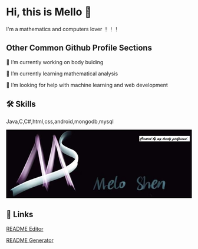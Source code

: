 
# Hi, this is Mello 👋


I'm a  mathematics and computers lover ！！！


## Other Common Github Profile Sections
🔭 I’m currently working on body bulding

🌱 I’m currently learning mathematical analysis

🤝 I’m looking for help with machine learning and web development



## 🛠 Skills
Java,C,C#,html,css,android,mongodb,mysql

![LOGO](https://raw.githubusercontent.com/MeloShen/MeloShen/main/_image/Logo_black.jpg)


## 🔗 Links
[README Editor](https://readme.so/)

[README Generator](https://rahuldkjain.github.io/gh-profile-readme-generator/)

